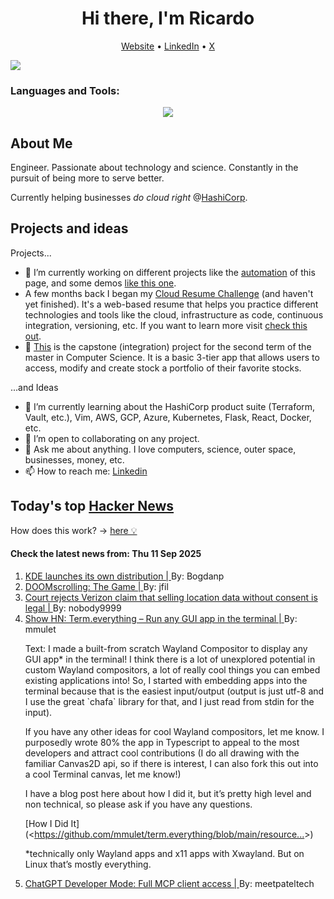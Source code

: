 
<!-- This is an HTML comment in your markdown file -->

<h1 align="center">Hi there, I'm Ricardo</h1>
<p align="center">
  <a href="https://ricardorompar.com" target="_blank">Website</a> •
  <a href="https://www.linkedin.com/in/ricardorompar/" target="_blank">LinkedIn</a> •
  <a href="https://twitter.com/ricardorompar" target="_blank">X</a>
</p>
<img src="https://badges.pufler.dev/visits/{ricardorompar}/{ricardorompar}"/>

<h3 align="left">Languages and Tools:</h3>
<p align="center">
  <a href="https://skillicons.dev" target="_blank">
    <img src="https://skillicons.dev/icons?i=terraform,aws,gcp,azure,git,python,kubernetes,react,js,docker,ubuntu" />
  </a>
</p>

<h2>About Me</h2>
Engineer. Passionate about technology and science. Constantly in the pursuit of being more to serve better.

Currently helping businesses <i>do cloud right</i> @<a href="https://github.com/hashicorp" target="_blank">HashiCorp</a>.

<h2>Projects and ideas</h2>
Projects...
<ul>
  <li>🔭 I’m currently working on different projects like the <a href="https://github.com/ricardorompar/ricardorompar/blob/main/automate.py">automation</a> of this page, and some demos <a href="https://github.com/ricardorompar/boundary-ansible-demo">like this one</a>.
  </li>

  <li >A few months back I began my <a href="https://github.com/ricardorompar/cloudResumeChallenge">Cloud Resume Challenge</a> (and haven't yet finished). It's a web-based resume that helps you practice different technologies and tools like the cloud, infrastructure as code, continuous integration, versioning, etc. If you want to learn more visit <a href="https://cloudresumechallenge.dev/docs/the-challenge/aws/" target="_blank">check this out</a>.
  </li>

  <li>🔭 <a href="https://github.com/ricardorompar/capstoneT2">This</a> is the capstone (integration) project for the second term of the master in Computer Science. It is a basic 3-tier app that allows users to access, modify and create stock a portfolio of their favorite stocks.
  </li>
</ul>
...and Ideas
<ul>
  <li>🌱 I’m currently learning about the HashiCorp product suite (Terraform, Vault, etc.), Vim, AWS, GCP, Azure, Kubernetes, Flask, React, Docker, etc.
  </li>
  <li>👯 I’m open to collaborating on any project.</li>
  <li>💬 Ask me about anything. I love computers, science, outer space, businesses, money, etc.</li>
  <li>📫 How to reach me: <a href="https://www.linkedin.com/in/ricardorompar/" target="_blank">Linkedin</a></li>
</ul>

<h2>Today's top <a href='https://news.ycombinator.com/' target="_blank">Hacker News</a></h2>
How does this work? -> <a href='./AUTOMATIC.md'>here 💡</a>

<h4>Check the latest news from: Thu 11 Sep 2025</h4>
<ol>
<li>
    <a href=https://lwn.net/SubscriberLink/1037166/caa6979c16a99c9e/ target="_blank">
        KDE launches its own distribution |
    </a>
    By: Bogdanp
</li>

<li>
    <a href=https://ironicsans.ghost.io/doomscrolling-the-game/ target="_blank">
        DOOMscrolling: The Game |
    </a>
    By: jfil
</li>

<li>
    <a href=https://arstechnica.com/tech-policy/2025/09/court-rejects-verizon-claim-that-selling-location-data-without-consent-is-legal/ target="_blank">
        Court rejects Verizon claim that selling location data without consent is legal |
    </a>
    By: nobody9999
</li>

<li>
    <a href=https://github.com/mmulet/term.everything target="_blank">
        Show HN: Term.everything – Run any GUI app in the terminal |
    </a>
    By: mmulet
</li>

<p>
Text: I made a built-from scratch Wayland Compositor to display any GUI app* in the terminal! I think there is a lot of unexplored potential in custom Wayland compositors, a lot of really cool things you can embed existing applications into! So, I started with embedding apps into the terminal because that is the easiest input&#x2F;output (output is just utf-8 and I use the great `chafa` library for that, and I just read from stdin for the input).<p>If you have any other ideas for cool Wayland compositors, let me know. I purposedly wrote 80% the app in Typescript to appeal to the most developers and attract cool contributions (I do all drawing with the familiar Canvas2D api, so if there is interest, I can also fork this out into a cool Terminal canvas, let me know!)<p>I have a blog post here about how I did it, but it’s pretty high level and non technical, so please ask if you have any questions.<p>[How I Did It](&lt;<a href="https:&#x2F;&#x2F;github.com&#x2F;mmulet&#x2F;term.everything&#x2F;blob&#x2F;main&#x2F;resources&#x2F;HowIDidIt.md" rel="nofollow">https:&#x2F;&#x2F;github.com&#x2F;mmulet&#x2F;term.everything&#x2F;blob&#x2F;main&#x2F;resource...</a>&gt;)<p>*technically only Wayland apps and x11 apps with Xwayland. But on Linux that’s mostly everything. </br>
</p>

<li>
    <a href=https://platform.openai.com/docs/guides/developer-mode target="_blank">
        ChatGPT Developer Mode: Full MCP client access |
    </a>
    By: meetpateltech
</li>
</ol>